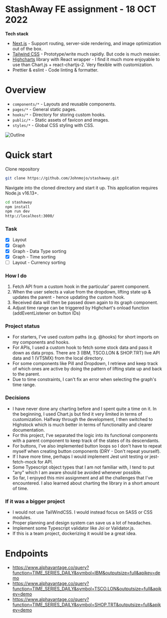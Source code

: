 # StashAway FE assignment - 18 OCT 2022

**Tech stack**

- [Next.js](https://nextjs.org/) - Support routing, server-side rendering, and image optimization out of the box.
- [Tailwind CSS](https://tailwindcss.com/) - Prototype/write much rapidly. But code is much messier.
- [Highcharts](https://www.highcharts.com/) library with React wrapper - I find it much more enjoyable to use than Chart.js + react-chartjs-2. Very flexible with customization.
- Prettier & eslint - Code linting & formatter.

# Overview

- `components/*` - Layouts and reusable components.
- `pages/*` - General static pages.
- `hooks/*` - Directory for storing custom hooks.
- `public/*` - Static assets of favicon and images.
- `styles/*` - Global CSS styling with CSS.

![Outline](https://github.com/Johnmojo/stashaway/raw/highcharts/.github/demo.png)

# Quick start

Clone repository

```sh
git clone https://github.com/Johnmojo/stashaway.git
```

Navigate into the cloned directory and start it up. This application requires Node.js v16.13+.

```sh
cd stashaway
npm install
npm run dev
http://localhost:3000/
```

### Task

- [x] Layout
- [x] Graph
- [x] Graph - Data Type sorting
- [x] Graph - Time sorting
- [ ] Layout - Currency sorting

### How I do

1. Fetch API from a custom hook in the particular' parent component.
2. When the user selects a value from the dropdown, lifting state up & updates the parent - hence updating the custom hook.
3. Received data will then be passed down again to its graph component.
4. Adjust time range can be triggered by Highchart's onload function (addEventListener on button IDs)

### Project status

- For starters, I've used custom paths (e.g. @hooks) for short imports on my components and hooks.
- For APIs, I used a custom hook to fetch some stock data and pass it down as data props. There are 3 (IBM, TSCO.LON & SHOP.TRT) live API data and 1 (VTSMX) from the local directory.
- For some components like Pill and Dropdown, I retrieve and keep track of which ones are active by doing the pattern of lifting state up and back to the parent.
- Due to time constraints, I can't fix an error when selecting the graph's time range.

### Decisions

- I have never done any charting before and I spent quite a time on it. In the beginning, I used Chart.js but find it very limited in terms of customization. Halfway through the development, I then switched to Highstock which is much better in terms of functionality and clearer documentation.
- For this project, I've separated the logic into its functional components with a parent component to keep track of the states of its descendants.
- For buttons, I've also implemented button loops so I don't have to repeat myself when creating button components (DRY - Don't repeat yourself).
- If I have more time, perhaps I would implement Jest unit testing or jest-fetch-mock for API.
- Some Typescript object types that I am not familiar with, I tend to put "any" which I am aware should be avoided whenever possible.
- So far, I enjoyed this mini assignment and all the challenges that I've encountered. I also learned about charting the library in a short amount of time.

### If it was a bigger project

- I would not use TailWindCSS. I would instead focus on SASS or CSS modules.
- Proper planning and design system can save us a lot of headaches.
- Implement some Typescript validator like Joi or Validator.js.
- If this is a team project, dockerizing it would be a great idea.

# Endpoints

- https://www.alphavantage.co/query?function=TIME_SERIES_DAILY&symbol=IBM&outputsize=full&apikey=demo
- https://www.alphavantage.co/query?function=TIME_SERIES_DAILY&symbol=TSCO.LON&outputsize=full&apikey=demo
- https://www.alphavantage.co/query?function=TIME_SERIES_DAILY&symbol=SHOP.TRT&outputsize=full&apikey=demo
